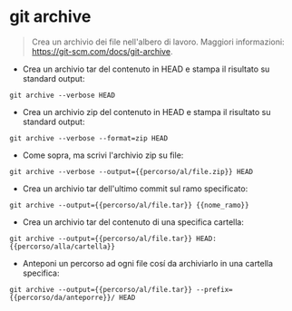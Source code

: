 # git archive

> Crea un archivio dei file nell'albero di lavoro.
> Maggiori informazioni: <https://git-scm.com/docs/git-archive>.

- Crea un archivio tar del contenuto in HEAD e stampa il risultato su standard output:

`git archive --verbose HEAD`

- Crea un archivio zip del contenuto in HEAD e stampa il risultato su standard output:

`git archive --verbose --format=zip HEAD`

- Come sopra, ma scrivi l'archivio zip su file:

`git archive --verbose --output={{percorso/al/file.zip}} HEAD`

- Crea un archivio tar dell'ultimo commit sul ramo specificato:

`git archive --output={{percorso/al/file.tar}} {{nome_ramo}}`

- Crea un archivio tar del contenuto di una specifica cartella:

`git archive --output={{percorso/al/file.tar}} HEAD:{{percorso/alla/cartella}}`

- Anteponi un percorso ad ogni file cosí da archiviarlo in una cartella specifica:

`git archive --output={{percorso/al/file.tar}} --prefix={{percorso/da/anteporre}}/ HEAD`
